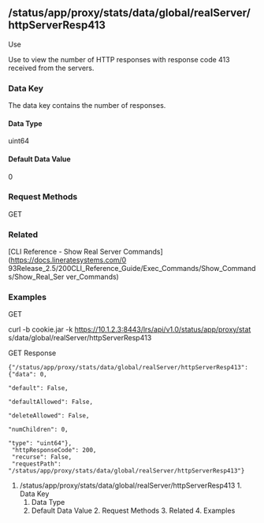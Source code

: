 ## /status/app/proxy/stats/data/global/realServer/httpServerResp413

Use

Use to view the number of HTTP responses with response code 413 received from
the servers.

### Data Key

The data key contains the number of responses.

#### Data Type

uint64

#### Default Data Value

0

### Request Methods

GET

### Related

[CLI Reference - Show Real Server Commands](https://docs.lineratesystems.com/0
93Release_2.5/200CLI_Reference_Guide/Exec_Commands/Show_Commands/Show_Real_Ser
ver_Commands)

### Examples

GET

curl -b cookie.jar -k https://10.1.2.3:8443/lrs/api/v1.0/status/app/proxy/stat
s/data/global/realServer/httpServerResp413

GET Response

    
    {"/status/app/proxy/stats/data/global/realServer/httpServerResp413": {"data": 0,
                                                                           "default": False,
                                                                           "defaultAllowed": False,
                                                                           "deleteAllowed": False,
                                                                           "numChildren": 0,
                                                                           "type": "uint64"},
     "httpResponseCode": 200,
     "recurse": False,
     "requestPath": "/status/app/proxy/stats/data/global/realServer/httpServerResp413"}
    

  1. /status/app/proxy/stats/data/global/realServer/httpServerResp413
    1. Data Key
      1. Data Type
      2. Default Data Value
    2. Request Methods
    3. Related
    4. Examples

